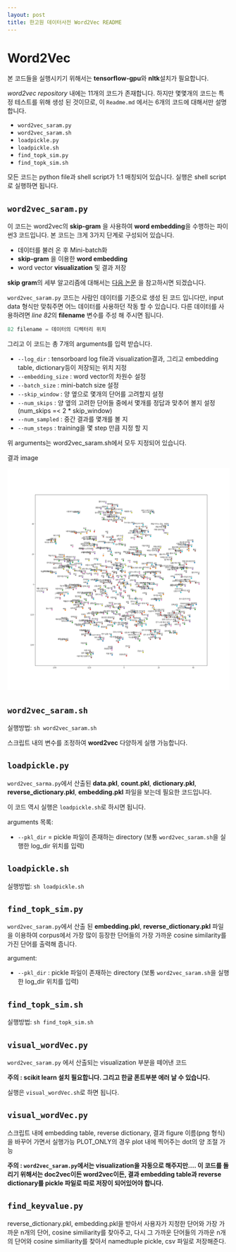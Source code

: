 ```yaml
---
layout: post
title: 한고원 데이터사전 Word2Vec README
---
```



# Word2Vec



본 코드들을 실행시키기 위해서는 **tensorflow-gpu**와 **nltk**설치가 필요합니다.

*word2vec repository* 내에는 11개의 코드가 존재합니다. 하지만 몇몇개의 코드는 특정 테스트를 위해 생성 된 것이므로, 이 `Readme.md` 에서는 6개의 코드에 대해서만 설명합니다.

* `word2vec_saram.py`
* `word2vec_saram.sh`
* `loadpickle.py`
* `loadpickle.sh`
* `find_topk_sim.py`
* `find_topk_sim.sh`

모든 코드는 python file과 shell script가 1:1 매칭되어 있습니다. 실행은 shell script로 실행하면 됩니다.

## `word2vec_saram.py`

이 코드는 word2vec의 **skip-gram** 을 사용하여 **word embedding**을 수행하는 파이썬3 코드입니다.
본 코드는 크게 3가지 단계로 구성되어 있습니다.

* 데이터를 불러 온 후 Mini-batch화
* **skip-gram** 을 이용한 **word embedding**
* word vector **visualization** 및 결과 저장

**skip gram**의 세부 알고리즘에 대해서는 [다음 논문](https://papers.nips.cc/paper/5021-distributed-representations-of-words-and-phrases-and-their-compositionality.pdf) 을 참고하시면 되겠습니다.

`word2vec_saram.py` 코드는 사람인 데이터를 기준으로 생성 된 코드 입니다만, input data 형식만 맞춰주면 어느 데이터를 사용하던 작동 할 수 있습니다. 다른 데이터를 사용하려면 *line 82*의 **filename** 변수를 주성 해 주시면 됩니다.

~~~python
82 filename = 데이터의 디렉터리 위치
~~~

그리고 이 코드는 총 7개의 arguments를 입력 받습니다.

* `--log_dir` : tensorboard log file과 visualization결과, 그리고 embedding table, dictionary등이 저장되는 위치 지정
* `--embedding_size` : word vector의 차원수 설정
* `--batch_size` : mini-batch size 설정
* `--skip_window` : 양 옆으로 몇개의 단어를 고려할지 설정
* `--num_skips` : 양 옆의 고려한 단어들 중에서 몇개를 정답과 맞추어 볼지 설정 (num_skips =< 2 * skip_window)
* `--num_sampled` : 중간 결과를 몇개를 볼 지
* `--num_steps` : training을 몇 step 만큼 지정 할 지

위 arguments는 word2vec_saram.sh에서 모두 지정되어 있습니다.

결과 image
<p align="center">
<img src="/assets/posts/word2vecREADME/saramin_nltk.png">
</p>


## `word2vec_saram.sh`

실행방법:
`sh word2vec_saram.sh`

스크립트 내의 변수를 조정하여 **word2vec** 다양하게 실행 가능합니다.

## `loadpickle.py`
`word2vec_sarma.py`에서 산출된 **data.pkl**, **count.pkl**, **dictionary.pkl**, **reverse_dictionary.pkl**, **embedding.pkl** 파일을 보는데 필요한 코드입니다.

이 코드 역시 실행은 `loadpickle.sh`로 하시면 됩니다.

arguments 목록:

* `--pkl_dir` = pickle 파일이 존재하는 directory (보통 `word2vec_saram.sh`을 실행한 log_dir 위치를 입력)

## `loadpickle.sh`

실행방법:
`sh loadpickle.sh`

## `find_topk_sim.py`

`word2vec_saram.py`에서 산출 된 **embedding.pkl**, **reverse_dictionary.pkl** 파일을 이용하여 corpus에서 가장 많이 등장한 단어들의 가장 가까운 cosine similarity를 가진 단어를 출력해 줍니다.

argument:

* `--pkl_dir` : pickle 파일이 존재하는 directory (보통 `word2vec_saram.sh`을 실행한 log_dir 위치를 입력)

## `find_topk_sim.sh`

실행방법:
`sh find_topk_sim.sh`

## `visual_wordVec.py` ##

`word2vec_saram.py` 에서 산출되는 visualization 부분을 떼어낸 코드

**주의 : scikit learn 설치 필요합니다. 그리고 한글 폰트부분 에러 날 수 있습니다.**

실행은 `visual_wordVec.sh`로 하면 됩니다.

## `visual_wordVec.py` ##

스크립트 내에 embedding table, reverse dictionary, 결과 figure 이름(png 형식)을 바꾸어 가면서 실행가능
PLOT_ONLY의 경우 plot 내에 찍어주는 dot의 양 조절 가능

**주의 : `word2vec_saram.py`에서는 visualization을 자동으로 해주지만.... 이 코드를 돌리기 위해서는 doc2vec이든 word2vec이든, 결과 embedding table과 reverse dictionary를 pickle 파일로 따로 저장이 되어있어야 합니다.**

## `find_keyvalue.py` ##

reverse_dictionary.pkl, embedding.pkl을 받아서 사용자가 지정한 단어와 가장 가까운 n개의 단어, cosine similiarity를 찾아주고, 다시 그 가까운 단어들의 가까운 n개의 단어와 cosine similiarity를 찾아서 namedtuple pickle, csv 파일로 저장해준다.
<!---->

